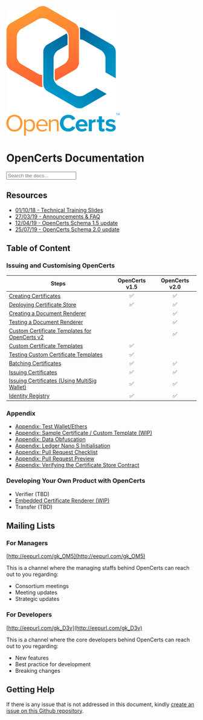 <link
  rel="stylesheet"
  href="https://cdn.jsdelivr.net/npm/docsearch.js@2/dist/cdn/docsearch.min.css"
/>
<link rel="stylesheet" href="./search.css">

![OpenCerts Logo](./assets/logo.png)

# OpenCerts Documentation

<div class="searchbox algolia-autocomplete ds-dropdown-menu">
  <input type="text" placeholder="Search the docs..." aria-label="Search">
</div>

## Resources

- [01/10/18 - Technical Training Slides](https://docs.google.com/presentation/d/11QTk76_R_FRc5xrgLrkG-NjsIItYDNcLWG6RgiICm48/edit?usp=sharing)
- [27/03/19 - Announcements & FAQ](https://docs.google.com/presentation/d/11VDgcPOrhDsXWs_1fVghj138ZxonEDpC-UE39Mx4E30)
- [12/04/19 - OpenCerts Schema 1.5 update](./announcements/schema1.5.pdf)
- [25/07/19 - OpenCerts Schema 2.0 update](./schema2_update.md)

## Table of Content

### Issuing and Customising OpenCerts

| Steps                                                                             | OpenCerts v1.5 | OpenCerts v2.0 |
| --------------------------------------------------------------------------------- | :------------: | :------------: |
| [Creating Certificates](./creating_certificates.md)                               |       ✅       |       ✅       |
| [Deploying Certificate Store](./deploying_store.md)                               |       ✅       |       ✅       |
| [Creating a Document Renderer](./document_renderer.md)                            |                |       ✅       |
| [Testing a Document Renderer](./document_renderer_test.md)                        |                |       ✅       |
| [Custom Certificate Templates for OpenCerts v2](./custom_template_v2.md)          |                |       ✅       |
| [Custom Certificate Templates](./custom_template.md)                              |       ✅       |                |
| [Testing Custom Certificate Templates](./integration_test.md)                     |       ✅       |                |
| [Batching Certificates](./batching_certificates.md)                               |       ✅       |       ✅       |
| [Issuing Certificates](./issuing_certificates.md)                                 |       ✅       |       ✅       |
| [Issuing Certificates (Using MultiSig Wallet)](./issuing_multisig_certificate.md) |       ✅       |       ✅       |
| [Identity Registry](./identity_registry.md)                                       |       ✅       |       ✅       |

### Appendix

- [Appendix: Test Wallet/Ethers](./appendix_test_accounts.md)
- [Appendix: Sample Certificate / Custom Template (WIP)](./appendix_samples.md)
- [Appendix: Data Obfuscation](./appendix_data_obfuscation.md)
- [Appendix: Ledger Nano S Initialisation](./appendix_ledgerinit.md)
- [Appendix: Pull Request Checklist](./appendix_pull_request_checklist.md)
- [Appendix: Pull Request Preview](./appendix_pull_request_preview.md)
- [Appendix: Verifying the Certificate Store Contract](./verifying_contract.md)

### Developing Your Own Product with OpenCerts

- Verifier (TBD)
- [Embedded Certificate Renderer (WIP)](./embedded_viewer.md)
- Transfer (TBD)

## Mailing Lists

### For Managers

[http://eepurl.com/gk_OM5](http://eepurl.com/gk_OM5)

This is a channel where the managing staffs behind OpenCerts can reach out to you regarding:

- Consortium meetings
- Meeting updates
- Strategic updates

### For Developers

[http://eepurl.com/gk_D3v](http://eepurl.com/gk_D3v)

This is a channel where the core developers behind OpenCerts can reach out to you regarding:

- New features
- Best practice for development
- Breaking changes

## Getting Help

If there is any issue that is not addressed in this document, kindly [create an issue on this Github repository](https://github.com/GovTechSG/opencerts-documentation/issues).

<script src="https://cdn.jsdelivr.net/npm/docsearch.js@2/dist/cdn/docsearch.min.js"></script>
<script>
// Run the command below in the terminal to UPDATE SEARCH
// ALGOLIA_API_KEY='3ae9a6bbd0e6106dedefda9de3720d34' bundle exec jekyll algolia
  docsearch({
    apiKey: '056213421be11efac77405cf958ade15',
    indexName: 'opencerts-documentation',
    appId: 'S3C08S8B4J', // Should be only included if you are running DocSearch on your own.
    inputSelector: 'input',   // Replace inputSelector with a CSS selector matching your search input
    debug: true, // Set debug to true if you want to inspect the dropdown
  });
</script>
